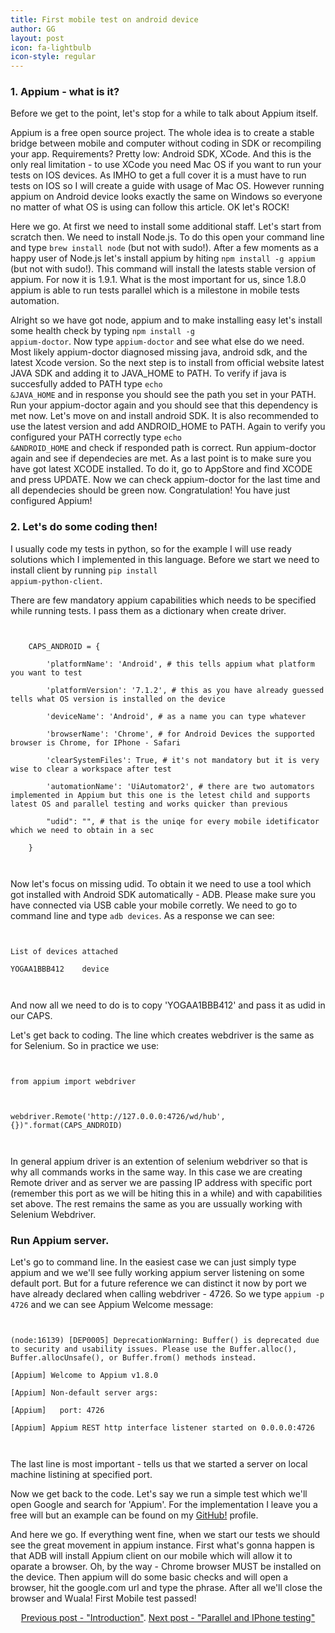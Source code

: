 ```yaml
---
title: First mobile test on android device
author: GG
layout: post
icon: fa-lightbulb
icon-style: regular
---
```


<h3>1. Appium - what is it?</h3>


Before we get to the point, let's stop for a while to talk about Appium itself.


Appium is a free open source project. The whole idea is to create a stable bridge between mobile and computer without coding in SDK or recompiling your app. Requirements? Pretty low: Android SDK, XCode. And this is the only real limitation  - to use XCode you need Mac OS if you want to run your tests on IOS devices. As IMHO to get a full cover it is a must have to run tests on IOS so I will create a guide with usage of Mac OS. However running appium on Android device looks exactly the same on Windows so everyone no matter of what OS is using can follow this article. OK let's ROCK!


Here we go. At first we need to install some additional staff. Let's start from scratch then. We need to install Node.js. To do this open your command line and type <code>brew install node</code> (but not with sudo!). After a few moments as a happy user of Node.js let's install appium by hiting <code>npm install -g appium</code> (but not with sudo!). This command will install the latests stable version of appium. For now it is 1.9.1. What is the most important for us, since 1.8.0 appium is able to run tests parallel which is a milestone in mobile tests automation. 

Alright so we have got node, appium and to make installing easy let's install some health check by typing <code>npm install -g appium-doctor</code>. Now type <code>appium-doctor</code> and see what else do we need. Most likely appium-doctor diagnosed missing java, android sdk, and the latest Xcode version. So the next step is to install from official website latest JAVA SDK and adding it to JAVA_HOME to PATH. To verify if java is succesfully added to PATH type <code>echo &JAVA_HOME</code> and in response you should see the path you set in your PATH. Run your appium-doctor again and you should see that this dependency is met now. Let's move on and install android SDK. It is also recommended to use the latest version and add ANDROID_HOME to PATH. Again to verify you configured your PATH correctly type <code>echo &ANDROID_HOME</code> and check if responded path is correct. Run appium-doctor again and see if dependecies are met. As a last point is to make sure you have got latest XCODE installed. To do it, go to AppStore and find XCODE and press UPDATE. Now we can check appium-doctor for the last time and all dependecies should be green now. Congratulation! You have just configured Appium!

 
<h3>2. Let's do some coding then!</h3>


I usually code my tests in python, so for the example I will use ready solutions which I implemented in this language. Before we start we need to install client by running <code>pip install appium-python-client</code>.

There are few mandatory appium capabilities which needs to be specified while running tests. I pass them as a dictionary when create driver.

 <pre><code>

    CAPS_ANDROID = {

        'platformName': 'Android', # this tells appium what platform you want to test

        'platformVersion': '7.1.2', # this as you have already guessed tells what OS version is installed on the device

        'deviceName': 'Android', # as a name you can type whatever

        'browserName': 'Chrome', # for Android Devices the supported browser is Chrome, for IPhone - Safari

        'clearSystemFiles': True, # it's not mandatory but it is very wise to clear a workspace after test

        'automationName': 'UiAutomator2', # there are two automators implemented in Appium but this one is the letest child and supports latest OS and parallel testing and works quicker than previous

        "udid": "", # that is the uniqe for every mobile idetificator which we need to obtain in a sec

    }

  </code></pre>

Now let's focus on missing udid. To obtain it we need to use a tool which got installed with Android SDK automatically - ADB. Please make sure you have connected via USB cable your mobile corretly. We need to go to command line and type <code>adb devices</code>. As a response we can see:

  <pre><code>

List of devices attached

YOGAA1BBB412    device

   </code></pre>

And now all we need to do is to copy 'YOGAA1BBB412' and pass it as udid in our CAPS.

 

Let's get back to coding. The line which creates webdriver is the same as for Selenium. So in practice we use:

   <pre><code>

from appium import webdriver

 

webdriver.Remote('http://127.0.0.0:4726/wd/hub', {})".format(CAPS_ANDROID)

    </code></pre>

In general appium driver is an extention of selenium webdriver so that is why all commands works in the same way. In this case we are creating Remote driver and as server we are passing IP address with specific port (remember this port as we will be hiting this in a while) and with capabilities set above. The rest remains the same as you are ussually working with Selenium Webdriver.

 

<h3> Run Appium server.</h3>	

Let's go to command line. In the easiest case we can just simply type appium and we we'll see fully working appium server listening on some default port. But for a future reference we can distinct it now by port we have already declared when calling webdriver - 4726. So we type <code>appium -p 4726</code> and we can see Appium Welcome message:

 <pre><code>

(node:16139) [DEP0005] DeprecationWarning: Buffer() is deprecated due to security and usability issues. Please use the Buffer.alloc(), Buffer.allocUnsafe(), or Buffer.from() methods instead.

[Appium] Welcome to Appium v1.8.0

[Appium] Non-default server args:

[Appium]   port: 4726

[Appium] Appium REST http interface listener started on 0.0.0.0:4726

 </code></pre>

The last line is most important - tells us that we started a server on local machine listining at specified port.

 

Now we get back to the code. Let's say we run a simple test which we'll open Google and search for 'Appium'. For the implementation I leave you a free will but an example can be found on my <a href="https://github.com/appiumator/appmation1">GitHub!</a> profile.

And here we go. If everything went fine, when we start our tests we should see the great movement in appium instance. First what's gonna happen is that ADB will install Appium client on our mobile which will allow it to oparate a browser. Oh, by the way - Chrome browser MUST be installed on the device. Then appium will do some basic checks and will open a browser, hit the google.com url and type the phrase. After all we'll close the browser and Wuala! First Mobile test passed!


<center><a href="https://appiumator.github.io/2018/10/08/introduction.html">Previous post - "Introduction"</a>. <a href="https://appiumator.github.io/2018/10/20/paralellAndIphoneTesting.html">Next post - "Parallel and IPhone testing"</a></center>